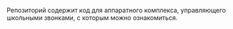 Репозиторий содержит код для аппаратного комплекса, управляющего школьными звонками, с которым можно ознакомиться.
